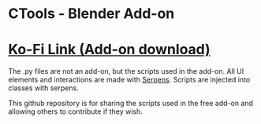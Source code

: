 # CTools - Blender Add-on

# [Ko-Fi Link (Add-on download)](https://ko-fi.com/s/cf6bd0fb77)
The .py files are not an add-on, but the scripts used in the add-on. 
All UI elements and interactions are made with [Serpens](https://blendermarket.com/products/serpens).
Scripts are injected into classes with serpens.

This github repository is for sharing the scripts used in the free add-on and allowing others to contribute if they wish.
